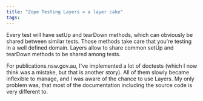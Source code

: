 ```yaml
---
title: "Zope Testing Layers = a layer cake"
tags: 
---
```


Every test will have setUp and tearDown methods, which can obviously be shared between similar tests. Those methods take care that you're testing in a well defined domain. Layers allow to share common setUp and tearDown methods to be shared among tests.

For publications.nsw.gov.au, I've implemented a lot of doctests (which I now think was a mistake, but that is another story). All of them slowly became inflexible to manage, and I was aware of the chance to use Layers. My only problem was, that most of the documentation including the source code is very different to.